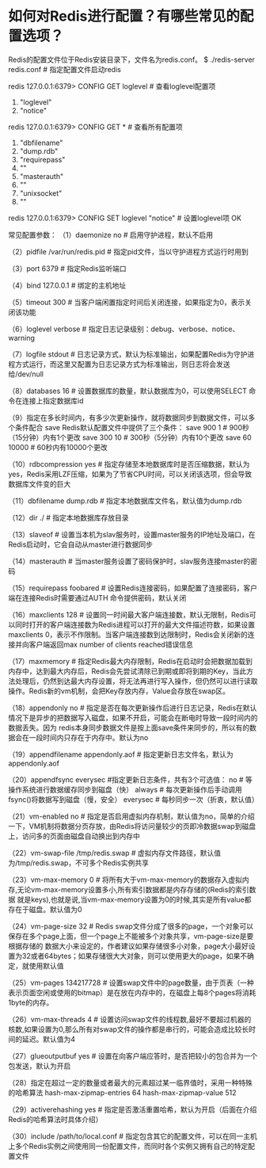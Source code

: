 # 如何对Redis进行配置？有哪些常见的配置选项？

Redis的配置文件位于Redis安装目录下，文件名为redis.conf。
$ ./redis-server redis.conf				# 指定配置文件启动redis

redis 127.0.0.1:6379> CONFIG GET loglevel				# 查看loglevel配置项
1) "loglevel"
2) "notice"

redis 127.0.0.1:6379> CONFIG GET *						# 查看所有配置项
1) "dbfilename"
2) "dump.rdb"
3) "requirepass"
4) ""
5) "masterauth"
6) ""
7) "unixsocket"
8) ""

redis 127.0.0.1:6379> CONFIG SET loglevel "notice"		# 设置loglevel项
OK

常见配置参数：
（1）daemonize no						# 启用守护进程，默认不启用

（2）pidfile /var/run/redis.pid			# 指定pid文件，当以守护进程方式运行时用到

（3）port 6379							# 指定Redis监听端口

（4）bind 127.0.0.1						# 绑定的主机地址

（5）timeout 300					# 当客户端闲置指定时间后关闭连接，如果指定为0，表示关闭该功能

（6）loglevel verbose					# 指定日志记录级别：debug、verbose、notice、warning

（7）logfile stdout  					# 日志记录方式，默认为标准输出，如果配置Redis为守护进程方式运行，而这里又配置为日志记录方式为标准输出，则日志将会发送给/dev/null

（8）databases 16						# 设置数据库的数量，默认数据库为0，可以使用SELECT <dbid>命令在连接上指定数据库id

（9）指定在多长时间内，有多少次更新操作，就将数据同步到数据文件，可以多个条件配合
    save <seconds> <changes>
    Redis默认配置文件中提供了三个条件：
    save 900 1		# 900秒（15分钟）内有1个更改
    save 300 10		# 300秒（5分钟）内有10个更改
    save 60 10000	# 60秒内有10000个更改

（10）rdbcompression yes				# 指定存储至本地数据库时是否压缩数据，默认为yes，Redis采用LZF压缩，如果为了节省CPU时间，可以关闭该选项，但会导致数据库文件变的巨大

（11）dbfilename dump.rdb				# 指定本地数据库文件名，默认值为dump.rdb

（12）dir ./							# 指定本地数据库存放目录

（13）slaveof <masterip> <masterport>		# 设置当本机为slav服务时，设置master服务的IP地址及端口，在Redis启动时，它会自动从master进行数据同步

（14）masterauth <master-password> 		# 当master服务设置了密码保护时，slav服务连接master的密码

（15）requirepass foobared				# 设置Redis连接密码，如果配置了连接密码，客户端在连接Redis时需要通过AUTH <password>命令提供密码，默认关闭

（16）maxclients 128					# 设置同一时间最大客户端连接数，默认无限制，Redis可以同时打开的客户端连接数为Redis进程可以打开的最大文件描述符数，如果设置 maxclients 0，表示不作限制。当客户端连接数到达限制时，Redis会关闭新的连接并向客户端返回max number of clients reached错误信息

（17）maxmemory <bytes>					# 指定Redis最大内存限制，Redis在启动时会把数据加载到内存中，达到最大内存后，Redis会先尝试清除已到期或即将到期的Key，当此方法处理后，仍然到达最大内存设置，将无法再进行写入操作，但仍然可以进行读取操作。Redis新的vm机制，会把Key存放内存，Value会存放在swap区。

（18）appendonly no						# 指定是否在每次更新操作后进行日志记录，Redis在默认情况下是异步的把数据写入磁盘，如果不开启，可能会在断电时导致一段时间内的数据丢失。因为 redis本身同步数据文件是按上面save条件来同步的，所以有的数据会在一段时间内只存在于内存中。默认为no

（19）appendfilename appendonly.aof		# 指定更新日志文件名，默认为appendonly.aof

（20）appendfsync everysec  			#指定更新日志条件，共有3个可选值： 
    	no			# 等操作系统进行数据缓存同步到磁盘（快） 
    	always		# 每次更新操作后手动调用fsync()将数据写到磁盘（慢，安全） 
    	everysec	# 每秒同步一次（折衷，默认值）

（21）vm-enabled no						# 指定是否启用虚拟内存机制，默认值为no，简单的介绍一下，VM机制将数据分页存放，由Redis将访问量较少的页即冷数据swap到磁盘上，访问多的页面由磁盘自动换出到内存中

（22）vm-swap-file /tmp/redis.swap		# 虚拟内存文件路径，默认值为/tmp/redis.swap，不可多个Redis实例共享

（23）vm-max-memory 0 					# 将所有大于vm-max-memory的数据存入虚拟内存,无论vm-max-memory设置多小,所有索引数据都是内存存储的(Redis的索引数据 就是keys),也就是说,当vm-max-memory设置为0的时候,其实是所有value都存在于磁盘。默认值为0

（24）vm-page-size 32 					# Redis swap文件分成了很多的page，一个对象可以保存在多个page上面，但一个page上不能被多个对象共享，vm-page-size是要根据存储的 数据大小来设定的，作者建议如果存储很多小对象，page大小最好设置为32或者64bytes；如果存储很大大对象，则可以使用更大的page，如果不确定，就使用默认值

（25）vm-pages 134217728				# 设置swap文件中的page数量，由于页表（一种表示页面空闲或使用的bitmap）是在放在内存中的，在磁盘上每8个pages将消耗1byte的内存。

（26）vm-max-threads 4					# 设置访问swap文件的线程数,最好不要超过机器的核数,如果设置为0,那么所有对swap文件的操作都是串行的，可能会造成比较长时间的延迟。默认值为4

（27）glueoutputbuf yes					# 设置在向客户端应答时，是否把较小的包合并为一个包发送，默认为开启

（28）指定在超过一定的数量或者最大的元素超过某一临界值时，采用一种特殊的哈希算法
    hash-max-zipmap-entries 64
    hash-max-zipmap-value 512

（29）activerehashing yes				# 指定是否激活重置哈希，默认为开启（后面在介绍Redis的哈希算法时具体介绍）

（30）include /path/to/local.conf		# 指定包含其它的配置文件，可以在同一主机上多个Redis实例之间使用同一份配置文件，而同时各个实例又拥有自己的特定配置文件